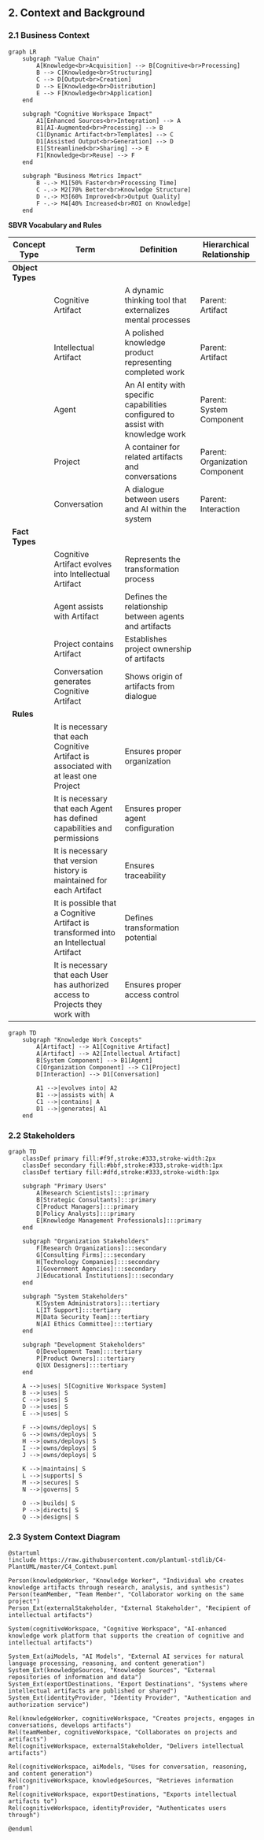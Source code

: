 ## 2. Context and Background

### 2.1 Business Context

```mermaid
graph LR
    subgraph "Value Chain"
        A[Knowledge<br>Acquisition] --> B[Cognitive<br>Processing]
        B --> C[Knowledge<br>Structuring]
        C --> D[Output<br>Creation]
        D --> E[Knowledge<br>Distribution]
        E --> F[Knowledge<br>Application]
    end

    subgraph "Cognitive Workspace Impact"
        A1[Enhanced Sources<br>Integration] --> A
        B1[AI-Augmented<br>Processing] --> B
        C1[Dynamic Artifact<br>Templates] --> C
        D1[Assisted Output<br>Generation] --> D
        E1[Streamlined<br>Sharing] --> E
        F1[Knowledge<br>Reuse] --> F
    end

    subgraph "Business Metrics Impact"
        B -.-> M1[50% Faster<br>Processing Time]
        C -.-> M2[70% Better<br>Knowledge Structure]
        D -.-> M3[60% Improved<br>Output Quality]
        F -.-> M4[40% Increased<br>ROI on Knowledge]
    end
```

**SBVR Vocabulary and Rules**

| Concept Type | Term | Definition | Hierarchical Relationship |
|-------------|------|------------|---------------------------|
| **Object Types** | | | |
| | Cognitive Artifact | A dynamic thinking tool that externalizes mental processes | Parent: Artifact |
| | Intellectual Artifact | A polished knowledge product representing completed work | Parent: Artifact |
| | Agent | An AI entity with specific capabilities configured to assist with knowledge work | Parent: System Component |
| | Project | A container for related artifacts and conversations | Parent: Organization Component |
| | Conversation | A dialogue between users and AI within the system | Parent: Interaction |
| **Fact Types** | | | |
| | Cognitive Artifact evolves into Intellectual Artifact | Represents the transformation process | |
| | Agent assists with Artifact | Defines the relationship between agents and artifacts | |
| | Project contains Artifact | Establishes project ownership of artifacts | |
| | Conversation generates Cognitive Artifact | Shows origin of artifacts from dialogue | |
| **Rules** | | | |
| | It is necessary that each Cognitive Artifact is associated with at least one Project | Ensures proper organization | |
| | It is necessary that each Agent has defined capabilities and permissions | Ensures proper agent configuration | |
| | It is necessary that version history is maintained for each Artifact | Ensures traceability | |
| | It is possible that a Cognitive Artifact is transformed into an Intellectual Artifact | Defines transformation potential | |
| | It is necessary that each User has authorized access to Projects they work with | Ensures proper access control | |

```mermaid
graph TD
    subgraph "Knowledge Work Concepts"
        A[Artifact] --> A1[Cognitive Artifact]
        A[Artifact] --> A2[Intellectual Artifact]
        B[System Component] --> B1[Agent]
        C[Organization Component] --> C1[Project]
        D[Interaction] --> D1[Conversation]

        A1 -->|evolves into| A2
        B1 -->|assists with| A
        C1 -->|contains| A
        D1 -->|generates| A1
    end
```

### 2.2 Stakeholders

```mermaid
graph TD
    classDef primary fill:#f9f,stroke:#333,stroke-width:2px
    classDef secondary fill:#bbf,stroke:#333,stroke-width:1px
    classDef tertiary fill:#dfd,stroke:#333,stroke-width:1px

    subgraph "Primary Users"
        A[Research Scientists]:::primary
        B[Strategic Consultants]:::primary
        C[Product Managers]:::primary
        D[Policy Analysts]:::primary
        E[Knowledge Management Professionals]:::primary
    end

    subgraph "Organization Stakeholders"
        F[Research Organizations]:::secondary
        G[Consulting Firms]:::secondary
        H[Technology Companies]:::secondary
        I[Government Agencies]:::secondary
        J[Educational Institutions]:::secondary
    end

    subgraph "System Stakeholders"
        K[System Administrators]:::tertiary
        L[IT Support]:::tertiary
        M[Data Security Team]:::tertiary
        N[AI Ethics Committee]:::tertiary
    end

    subgraph "Development Stakeholders"
        O[Development Team]:::tertiary
        P[Product Owners]:::tertiary
        Q[UX Designers]:::tertiary
    end

    A -->|uses| S[Cognitive Workspace System]
    B -->|uses| S
    C -->|uses| S
    D -->|uses| S
    E -->|uses| S

    F -->|owns/deploys| S
    G -->|owns/deploys| S
    H -->|owns/deploys| S
    I -->|owns/deploys| S
    J -->|owns/deploys| S

    K -->|maintains| S
    L -->|supports| S
    M -->|secures| S
    N -->|governs| S

    O -->|builds| S
    P -->|directs| S
    Q -->|designs| S
```

### 2.3 System Context Diagram

```plantuml
@startuml
!include https://raw.githubusercontent.com/plantuml-stdlib/C4-PlantUML/master/C4_Context.puml

Person(knowledgeWorker, "Knowledge Worker", "Individual who creates knowledge artifacts through research, analysis, and synthesis")
Person(teamMember, "Team Member", "Collaborator working on the same project")
Person_Ext(externalStakeholder, "External Stakeholder", "Recipient of intellectual artifacts")

System(cognitiveWorkspace, "Cognitive Workspace", "AI-enhanced knowledge work platform that supports the creation of cognitive and intellectual artifacts")

System_Ext(aiModels, "AI Models", "External AI services for natural language processing, reasoning, and content generation")
System_Ext(knowledgeSources, "Knowledge Sources", "External repositories of information and data")
System_Ext(exportDestinations, "Export Destinations", "Systems where intellectual artifacts are published or shared")
System_Ext(identityProvider, "Identity Provider", "Authentication and authorization service")

Rel(knowledgeWorker, cognitiveWorkspace, "Creates projects, engages in conversations, develops artifacts")
Rel(teamMember, cognitiveWorkspace, "Collaborates on projects and artifacts")
Rel(cognitiveWorkspace, externalStakeholder, "Delivers intellectual artifacts")

Rel(cognitiveWorkspace, aiModels, "Uses for conversation, reasoning, and content generation")
Rel(cognitiveWorkspace, knowledgeSources, "Retrieves information from")
Rel(cognitiveWorkspace, exportDestinations, "Exports intellectual artifacts to")
Rel(cognitiveWorkspace, identityProvider, "Authenticates users through")

@enduml
```


